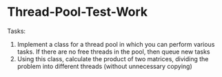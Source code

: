 # Thread-Pool-Test-Work
 
Tasks:
1. Implement a class for a thread pool in which you can perform various tasks. If there are no free threads in the pool, then queue new tasks
2. Using this class, calculate the product of two matrices, dividing the problem into different threads (without unnecessary copying)
